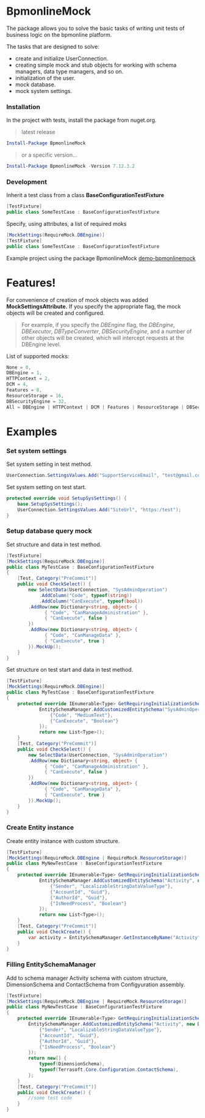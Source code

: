
# BpmonlineMock
The package allows you to solve the basic tasks of writing unit tests of business logic on the bpmonline platform.

The tasks that are designed to solve:
- create and initialize UserConnection.
- creating simple mock and stub objects for working with schema managers, data type managers, and so on.
- initialization of the user.
- mock database.
- mock system settings.

### Installation

In the project with tests, install the package from nuget.org.
>latest release
```powershell
Install-Package BpmonlineMock
```
>or a specific version...
```powershell
Install-Package BpmonlineMock -Version 7.12.3.2
```
### Development
Inherit a test class from a class **BaseConfigurationTestFixture**
```csharp
[TestFixture]
public class SomeTestCase : BaseConfigurationTestFixture
```
Specify, using attributes, a list of required moks
```csharp
[MockSettings(RequireMock.DBEngine)]
[TestFixture]
public class SomeTestCase : BaseConfigurationTestFixture
```
Example project using the package BpmonlineMock [demo-bpmonlinemock](https://github.com/Advance-Technologies-Foundation/demo-bpmonlinemock)

# Features!
For convenience of creation of mock objects was added **MockSettingsAttribute.**
If you specify the appropriate flag, the mock objects will be created and configured. 

>For example, if you specify the *DBEngine* flag, the *DBEngine*, *DBExecutor*, *DBTypeConverter*, *DBSecurityEngine*, and a number of other objects will be created, which will intercept requests at the DBEngine level.

List of supported mocks:
```csharp
None = 0,
DBEngine = 1,
HTTPContext = 2,
DCM = 4,
Features = 8,
ResourceStorage = 16,
DBSecurityEngine = 32,
All = DBEngine | HTTPContext | DCM | Features | ResourceStorage | DBSecurityEngine
```

# Examples
### Set system settings
Set system setting in test method.
```csharp
UserConnection.SettingsValues.Add("SupportServiceEmail", "test@gmail.com"); //SysSetting code: "SupportServiceEmail", value: "test@gmail.com"
```

Set system setting on test start.
```csharp
protected override void SetupSysSettings() {
    base.SetupSysSettings();
    UserConnection.SettingsValues.Add("SiteUrl", "https:/test");
}
```
### Setup database query mock
Set structure and data in test method.
```csharp
[TestFixture]
[MockSettings(RequireMock.DBEngine)]
public class MyTestCase : BaseConfigurationTestFixture
{
    [Test, Category("PreCommit")]
    public void CheckSelect() {
        new SelectData(UserConnection, "SysAdminOperation")
            .AddColumn("Code", typeof(string))
            .AddColumn("CanExecute", typeof(bool))
        .AddRow(new Dictionary<string, object> {
              { "Code", "CanManageAdministration" },
              { "CanExecute", false }
        })
        .AddRow(new Dictionary<string, object> {
              { "Code", "CanManageData" },
              { "CanExecute", true }
        }).MockUp();
    }
}
```

Set structure on test start and data in test method.
```csharp
[TestFixture]
[MockSettings(RequireMock.DBEngine)]
public class MyTestCase : BaseConfigurationTestFixture
{
    protected override IEnumerable<Type> GetRequiringInitializationSchemas() {
            EntitySchemaManager.AddCustomizedEntitySchema("SysAdminOperation", new Dictionary<string, string> {
                {"Code", "MediumText"},
                {"CanExecute", "Boolean"}
            });
            return new List<Type>();
    }
    [Test, Category("PreCommit")]
    public void CheckSelect() {
        new SelectData(UserConnection, "SysAdminOperation")
        .AddRow(new Dictionary<string, object> {
              { "Code", "CanManageAdministration" },
              { "CanExecute", false }
        })
        .AddRow(new Dictionary<string, object> {
              { "Code", "CanManageData" },
              { "CanExecute", true }
        }).MockUp();
    }
}
```

### Create Entity instance
Create entity instance with custom structure.
```csharp
[TestFixture]
[MockSettings(RequireMock.DBEngine | RequireMock.ResourceStorage)]
public class MyNewTestCase : BaseConfigurationTestFixture
{
    protected override IEnumerable<Type> GetRequiringInitializationSchemas() {
            EntitySchemaManager.AddCustomizedEntitySchema("Activity", new Dictionary<string, string> {
                {"Sender", "LocalizableStringDataValueType"},
                {"AccountId", "Guid"},
                {"AuthorId", "Guid"},
                {"IsNeedProcess", "Boolean"}
            });
            return new List<Type>();
    }
    [Test, Category("PreCommit")]
    public void CheckCreate() {
        var activity = EntitySchemaManager.GetInstanceByName("Activity").CreateEntity(UserConnection);
    }
}
```

### Filling EntitySchemaManager
Add to schema manager Activity schema with custom structure, DimensionSchema and ContactSchema from Configyuration assembly.
```csharp
[TestFixture]
[MockSettings(RequireMock.DBEngine | RequireMock.ResourceStorage)]
public class MyNewTestCase : BaseConfigurationTestFixture
{
    protected override IEnumerable<Type> GetRequiringInitializationSchemas() {
        EntitySchemaManager.AddCustomizedEntitySchema("Activity", new Dictionary<string, string> {
            {"Sender", "LocalizableStringDataValueType"},
            {"AccountId", "Guid"},
            {"AuthorId", "Guid"},
            {"IsNeedProcess", "Boolean"}
        });
        return new[] {
            typeof(DimensionSchema),
            typeof(Terrasoft.Core.Configuration.ContactSchema),
        };
    }
    [Test, Category("PreCommit")]
    public void CheckCreate() {
        //some test code
    }
}
```